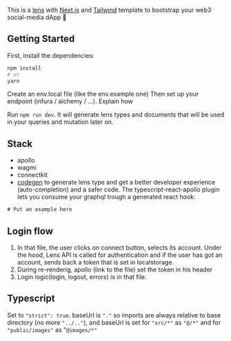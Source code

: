 This is a [lens](https://lens.xyz/) with [Next.js](https://nextjs.org/) and [Tailwind](https://tailwindcss.com/) template to bootstrap your web3 social-media dApp 🚀

## Getting Started

First, install the dependencies:

```bash
npm install
# or
yarn
```

Create an env.local file (like the env.example one)
Then set up your endpoint (infura / alchemy / ...).
Explain how

Run `npm run dev`. It will generate lens types and documents that will
be used in your queries and mutation later on.

## Stack

- apollo
- wagmi
- connectkit
- [codegen](https://the-guild.dev/graphql/codegen/docs/getting-started) to generate lens type and get
  a better developer experience (auto-completion) and a safer code. The typescript-react-apollo plugin lets
  you consume your graphql trough a generated react hook:

```js
# Put an example here
```

## Login flow

1. In that file, the user clicks on connect button, selects its account. Under the hood, Lens API is called for authentication and if the user has got an account, sends back a token that is set in localstorage.
2. During re-renderig, apollo (link to the file) set the token in his header
3. Login logic(login, logout, errors) is in that file.

## Typescript

Set to `"strict": true`. baseUrl is `"."` so imports are always relative to base directory (no more `"../.."`), and baseUrl is set for `"src/*"` as `"@/*"` and for `"public/images"` as "`@images/*"`
